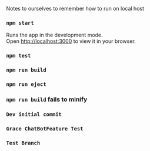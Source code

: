 Notes to ourselves to remember how to run on local host

### `npm start`

Runs the app in the development mode.\
Open [http://localhost:3000](http://localhost:3000) to view it in your browser.

### `npm test`

### `npm run build`

### `npm run eject`

### `npm run build` fails to minify

### `Dev initial commit`

### `Grace ChatBotFeature Test`

### `Test Branch` 